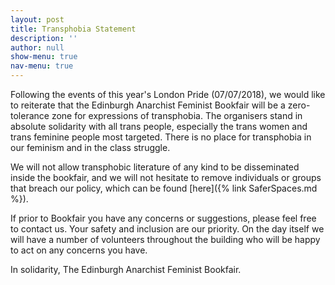 ```yaml
---
layout: post
title: Transphobia Statement
description: ''
author: null
show-menu: true
nav-menu: true
---
```


Following the events of this year's London Pride (07/07/2018), we would like to reiterate that the Edinburgh Anarchist Feminist Bookfair will be a zero-tolerance zone for expressions of transphobia. The organisers stand in absolute solidarity with all trans people, especially the trans women and trans feminine people most targeted. There is no place for transphobia in our feminism and in the class struggle.

We will not allow transphobic literature of any kind to be disseminated inside the bookfair, and we will not hesitate to remove individuals or groups that breach our policy, which can be found [here]({% link SaferSpaces.md %}).

If prior to Bookfair you have any concerns or suggestions, please feel free to contact us. Your safety and inclusion are our priority. On the day itself we will have a number of volunteers throughout the building who will be happy to act on any concerns you have.

In solidarity,
The Edinburgh Anarchist Feminist Bookfair.